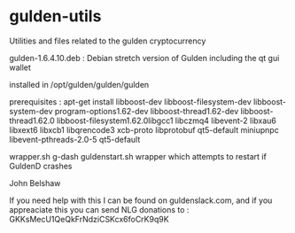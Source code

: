 # gulden-utils
Utilities and files related to the gulden cryptocurrency

gulden-1.6.4.10.deb : Debian stretch version of Gulden including the qt gui wallet

installed in /opt/gulden/gulden/gulden

prerequisites :
apt-get install libboost-dev libboost-filesystem-dev libboost-system-dev program-options1.62-dev libboost-thread1.62-dev libboost-thread1.62.0  libboost-filesystem1.62.0libgcc1 libczmq4 libevent-2 libxau6 libxext6 libxcb1 libqrencode3 xcb-proto  libprotobuf qt5-default miniupnpc libevent-pthreads-2.0-5 qt5-default

wrapper.sh
g-dash guldenstart.sh wrapper which attempts to restart if GuldenD crashes


John Belshaw

If you need help with this I can be found on guldenslack.com, and if you appreaciate this you can send NLG donations to :
GKKsMecU1QeQkFrNdziCSKcx6foCrK9q9K

